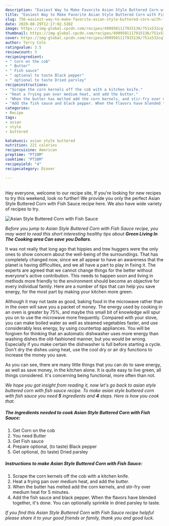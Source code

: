 ```yaml
---
description: "Easiest Way to Make Favorite Asian Style Buttered Corn with Fish Sauce"
title: "Easiest Way to Make Favorite Asian Style Buttered Corn with Fish Sauce"
slug: 756-easiest-way-to-make-favorite-asian-style-buttered-corn-with-fish-sauce
date: 2020-08-29T12:17:02.530Z
image: https://img-global.cpcdn.com/recipes/4999501117915136/751x532cq70/asian-style-buttered-corn-with-fish-sauce-recipe-main-photo.jpg
thumbnail: https://img-global.cpcdn.com/recipes/4999501117915136/751x532cq70/asian-style-buttered-corn-with-fish-sauce-recipe-main-photo.jpg
cover: https://img-global.cpcdn.com/recipes/4999501117915136/751x532cq70/asian-style-buttered-corn-with-fish-sauce-recipe-main-photo.jpg
author: Terry Cole
ratingvalue: 3.5
reviewcount: 3
recipeingredient:
- " Corn on the cob"
- " Butter"
- " Fish sauce"
- " optional to taste Black pepper"
- " optional to taste Dried parsley"
recipeinstructions:
- "Scrape the corn kernels off the cob with a kitchen knife."
- "Heat a frying pan over medium heat, and add the butter."
- "When the butter has melted add the corn kernels, and stir-fry over medium heat for 5 minutes."
- "Add the fish sauce and black pepper. When the flavors have blended together, it&#39;s done. You can optionally sprinkle in dried parsley to taste."
categories:
- Recipe
tags:
- asian
- style
- buttered

katakunci: asian style buttered 
nutrition: 221 calories
recipecuisine: American
preptime: "PT28M"
cooktime: "PT38M"
recipeyield: "4"
recipecategory: Dinner

---
```

<br>
Hey everyone, welcome to our recipe site, If you're looking for new recipes to try this weekend, look no further! We provide you only the perfect Asian Style Buttered Corn with Fish Sauce recipe here. We also have wide variety of recipes to try.
<br>


![Asian Style Buttered Corn with Fish Sauce](https://img-global.cpcdn.com/recipes/4999501117915136/751x532cq70/asian-style-buttered-corn-with-fish-sauce-recipe-main-photo.jpg)

<i>Before you jump to Asian Style Buttered Corn with Fish Sauce recipe, you may want to read this short interesting healthy tips about 
<strong>Green Living In The Cooking area Can save you Dollars</strong>.</i>
</br>

It was not really that long ago that hippies and tree huggers were the only ones to show concern about the well-being of the surroundings. That has completely changed now, since we all appear to have an awareness that the planet is having difficulties, and we all have a part to play in fixing it. The experts are agreed that we cannot change things for the better without everyone's active contribution. This needs to happen soon and living in methods more friendly to the environment should become an objective for every individual family. Here are a number of tips that can help you save energy, for the most part by making your kitchen more green.

Although it may not taste as good, baking food in the microwave rather than in the oven will save you a packet of money. The energy used by cooking in an oven is greater by 75%, and maybe this small bit of knowledge will spur you on to use the microwave more frequently. Compared with your stove, you can make boiled water as well as steamed vegetables faster, and use considerably less energy, by using countertop appliances. You will be forgiven for thinking that an automatic dishwasher uses more energy than washing dishes the old-fashioned manner, but you would be wrong. Especially if you make certain the dishwasher is full before starting a cycle. Don't dry the dishes using heat, use the cool dry or air dry functions to increase the money you save.

As you can see, there are many little things that you can do to save energy, as well as save money, in the kitchen alone. It is quite easy to live green, all things considered. It's concerning being functional, more often than not.


<i>We hope you got insight from reading it, now let's go back to asian style buttered corn with fish sauce recipe. To make asian style buttered corn with fish sauce you need <strong>5</strong> ingredients and <strong>4</strong> steps. Here is how you cook that.
</i>

##### The ingredients needed to cook Asian Style Buttered Corn with Fish Sauce:

1. Get  Corn on the cob
1. You need  Butter
1. Get  Fish sauce
1. Prepare  optional, (to taste) Black pepper
1. Get  optional, (to taste) Dried parsley


##### Instructions to make Asian Style Buttered Corn with Fish Sauce:

1. Scrape the corn kernels off the cob with a kitchen knife.
1. Heat a frying pan over medium heat, and add the butter.
1. When the butter has melted add the corn kernels, and stir-fry over medium heat for 5 minutes.
1. Add the fish sauce and black pepper. When the flavors have blended together, it&#39;s done. You can optionally sprinkle in dried parsley to taste.


<i>If you find this Asian Style Buttered Corn with Fish Sauce recipe helpful please share it to your good friends or family, thank you and good luck.</i>
